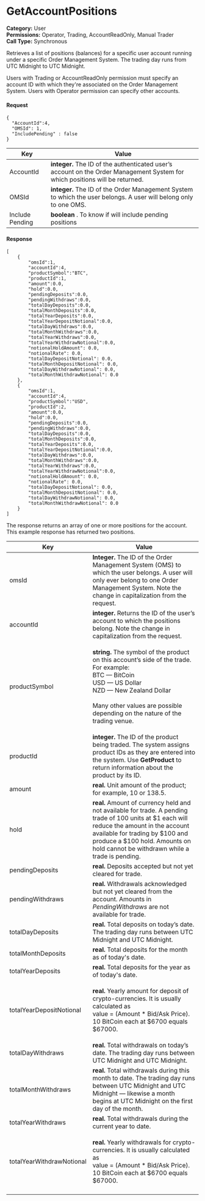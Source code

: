 # GetAccountPositions

**Category:** User\
**Permissions:** Operator, Trading, AccountReadOnly, Manual Trader\
**Call Type:** Synchronous

Retrieves a list of positions (balances) for a specific user account running under a specific Order Management System. The trading day runs from UTC Midnight to UTC Midnight.

Users with Trading or AccountReadOnly permission must specify an account ID with which they're associated on the Order Management System. Users with Operator permission can specify other accounts.

#### Request <a href="#request" id="request"></a>

```
{
  "AccountId":4,
  "OMSId": 1,
  "IncludePending" : false
}
```

| Key             | Value                                                                                                                        |
| --------------- | ---------------------------------------------------------------------------------------------------------------------------- |
| AccountId       | **integer.** The ID of the authenticated user’s account on the Order Management System for which positions will be returned. |
| OMSId           | **integer.** The ID of the Order Management System to which the user belongs. A user will belong only to one OMS.            |
| Include Pending | **boolean** . To know if will include pending positions                                                                      |

#### Response <a href="#response" id="response"></a>

```
[
    {
        "omsId":1,
        "accountId":4,
        "productSymbol":"BTC",
        "productId":1,
        "amount":0.0,
        "hold":0.0,
        "pendingDeposits":0.0,
        "pendingWithdraws":0.0,
        "totalDayDeposits":0.0,
        "totalMonthDeposits":0.0,
        "totalYearDeposits":0.0,
        "totalYearDepositNotional":0.0,
        "totalDayWithdraws":0.0,
        "totalMonthWithdraws":0.0,
        "totalYearWithdraws":0.0,
        "totalYearWithdrawNotional":0.0,
        "notionalHoldAmount": 0.0,
        "notionalRate": 0.0,
        "totalDayDepositNotional": 0.0,
        "totalMonthDepositNotional": 0.0,
        "totalDayWithdrawNotional": 0.0,
        "totalMonthWithdrawNotional": 0.0
    },
    {
        "omsId":1,
        "accountId":4,
        "productSymbol":"USD",
        "productId":2,
        "amount":0.0,
        "hold":0.0,
        "pendingDeposits":0.0,
        "pendingWithdraws":0.0,
        "totalDayDeposits":0.0,
        "totalMonthDeposits":0.0,
        "totalYearDeposits":0.0,
        "totalYearDepositNotional":0.0,
        "totalDayWithdraws":0.0,
        "totalMonthWithdraws":0.0,
        "totalYearWithdraws":0.0,
        "totalYearWithdrawNotional":0.0,
        "notionalHoldAmount": 0.0,
        "notionalRate": 0.0,
        "totalDayDepositNotional": 0.0,
        "totalMonthDepositNotional": 0.0,
        "totalDayWithdrawNotional": 0.0,
        "totalMonthWithdrawNotional": 0.0
    }
]
```

The response returns an array of one or more positions for the account. This example response has returned two positions.

| Key                       | Value                                                                                                                                                                                                                                                             |
| ------------------------- | ----------------------------------------------------------------------------------------------------------------------------------------------------------------------------------------------------------------------------------------------------------------- |
| omsId                     | **Integer.** The ID of the Order Management System (OMS) to which the user belongs. A user will only ever belong to one Order Management System. Note the change in capitalization from the request.                                                              |
| accountId                 | **integer.** Returns the ID of the user’s account to which the positions belong. Note the change in capitalization from the request.                                                                                                                              |
| productSymbol             | <p><strong>string.</strong> The symbol of the product on this account’s side of the trade. For example:<br>BTC — BitCoin<br>USD — US Dollar<br>NZD — New Zealand Dollar<br><br>Many other values are possible depending on the nature of the trading venue.</p>   |
| productId                 | **integer.** The ID of the product being traded. The system assigns product IDs as they are entered into the system. Use **GetProduct** to return information about the product by its ID.                                                                        |
| amount                    | **real.** Unit amount of the product; for example, 10 or 138.5.                                                                                                                                                                                                   |
| hold                      | **real.** Amount of currency held and not available for trade. A pending trade of 100 units at $1 each will reduce the amount in the account available for trading by $100 and produce a $100 hold. Amounts on hold cannot be withdrawn while a trade is pending. |
| pendingDeposits           | **real.** Deposits accepted but not yet cleared for trade.                                                                                                                                                                                                        |
| pendingWithdraws          | **real.** Withdrawals acknowledged but not yet cleared from the account. Amounts in _PendingWithdraws_ are not available for trade.                                                                                                                               |
| totalDayDeposits          | **real.** Total deposits on today’s date. The trading day runs between UTC Midnight and UTC Midnight.                                                                                                                                                             |
| totalMonthDeposits        | **real.** Total deposits for the month as of today's date.                                                                                                                                                                                                        |
| totalYearDeposits         | **real.** Total deposits for the year as of today's date.                                                                                                                                                                                                         |
| totalYearDepositNotional  | <p><strong>real.</strong> Yearly amount for deposit of crypto-currencies. It is usually calculated as<br>value = (Amount * Bid/Ask Price). 10 BitCoin each at $6700 equals $67000.</p>                                                                            |
| totalDayWithdraws         | **real.** Total withdrawals on today’s date. The trading day runs between UTC Midnight and UTC Midnight.                                                                                                                                                          |
| totalMonthWithdraws       | **real.** Total withdrawals during this month to date. The trading day runs between UTC Midnight and UTC Midnight — likewise a month begins at UTC Midnight on the first day of the month.                                                                        |
| totalYearWithdraws        | **real.** Total withdrawals during the current year to date.                                                                                                                                                                                                      |
| totalYearWithdrawNotional | <p><strong>real.</strong> Yearly withdrawals for crypto-currencies. It is usually calculated as<br>value = (Amount * Bid/Ask Price). 10 BitCoin each at $6700 equals $67000.</p>                                                                                  |
|                           |                                                                                                                                                                                                                                                                   |
